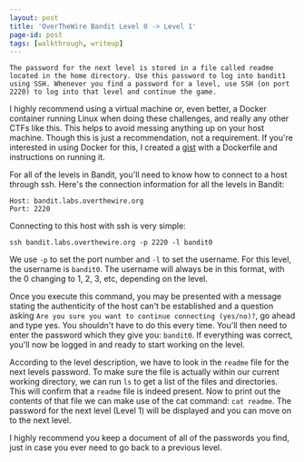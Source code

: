 ```yaml
---
layout: post
title: 'OverTheWire Bandit Level 0 -> Level 1'
page-id: post
tags: [walkthrough, writeup]
---
```


	The password for the next level is stored in a file called readme located in the home directory. Use this password to log into bandit1 using SSH. Whenever you find a password for a level, use SSH (on port 2220) to log into that level and continue the game.

I highly recommend using a virtual machine or, even better, a Docker container running Linux when doing these challenges, and really any other CTFs like this. This helps to avoid messing anything up on your host machine. Though this is just a recommendation, not a requirement. If you're interested in using Docker for this, I created a [gist](https://gist.github.com/Erigitic/4b11297f02169a996c24f52729b58e01) with a Dockerfile and instructions on running it.

For all of the levels in Bandit, you'll need to know how to connect to a host through ssh. Here's the connection information for all the levels in Bandit:

```
Host: bandit.labs.overthewire.org
Port: 2220
```

Connecting to this host with ssh is very simple:

`ssh bandit.labs.overthewire.org -p 2220 -l bandit0`

We use `-p` to set the port number and `-l` to set the username. For this level, the username is `bandit0`. The username will always be in this format, with the 0 changing to 1, 2, 3, etc, depending on the level.

Once you execute this command, you may be presented with a message stating the authenticity of the host can't be established and a question asking `Are you sure you want to continue connecting (yes/no)?`, go ahead and type yes. You shouldn't have to do this every time. You'll then need to enter the password which they give you: `bandit0`. If everything was correct, you'll now be logged in and ready to start working on the level.

According to the level description, we have to look in the `readme` file for the next levels password. To make sure the file is actually within our current working directory, we can run `ls` to get a list of the files and directories. This will confirm that a `readme` file is indeed present. Now to print out the contents of that file we can make use of the cat command: `cat readme`. The password for the next level (Level 1) will be displayed and you can move on to the next level.

I highly recommend you keep a document of all of the passwords you find, just in case you ever need to go back to a previous level.

<!-- Next Level: [Bandit Level 1 -> Level 2]() -->
